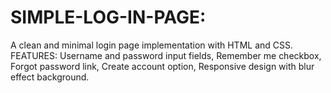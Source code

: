 # SIMPLE-LOG-IN-PAGE:
   A clean and minimal login page implementation with HTML and CSS.
FEATURES:
  Username and password input fields,
  Remember me checkbox,
  Forgot password link,
  Create account option,
  Responsive design with blur effect background.
